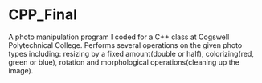 # CPP_Final
A photo manipulation program I coded for a C++ class at Cogswell Polytechnical College.
Performs several operations on the given photo types including: resizing by a fixed amount(double or half), colorizing(red, green or blue), rotation and morphological operations(cleaning up the image).
